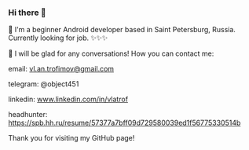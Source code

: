 ### Hi there 👋

📱 I'm a beginner Android developer based in Saint Petersburg, Russia. Currently looking for job. ✨✨✨

💬 I will be glad for any conversations! How you can contact me:

email: vl.an.trofimov@gmail.com

telegram: @object451

linkedin: www.linkedin.com/in/vlatrof

headhunter: https://spb.hh.ru/resume/57377a7bff09d729580039ed1f56775330514b

Thank you for visiting my GitHub page!

<!--
**vlatrof/vlatrof** is a ✨ _special_ ✨ repository because its `README.md` (this file) appears on your GitHub profile.

Here are some ideas to get you started:

- 🔭 I’m currently working on ...
- 🌱 I’m currently learning ...
- 👯 I’m looking to collaborate on ...
- 🤔 I’m looking for help with ...
- 💬 Ask me about ...
- 📫 How to reach me: ...
- 😄 Pronouns: ...
- ⚡ Fun fact: ...
-->
